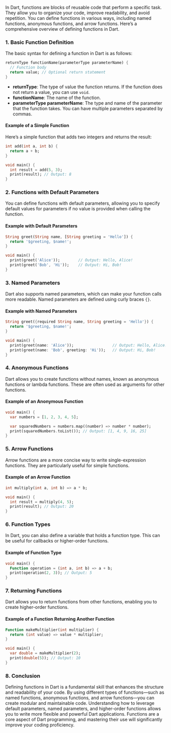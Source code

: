 In Dart, functions are blocks of reusable code that perform a specific task. They allow you to organize your code, improve readability, and avoid repetition. You can define functions in various ways, including named functions, anonymous functions, and arrow functions. Here’s a comprehensive overview of defining functions in Dart.

### 1. **Basic Function Definition**

The basic syntax for defining a function in Dart is as follows:

```dart
returnType functionName(parameterType parameterName) {
  // Function body
  return value; // Optional return statement
}
```

- **returnType**: The type of value the function returns. If the function does not return a value, you can use `void`.
- **functionName**: The name of the function.
- **parameterType parameterName**: The type and name of the parameter that the function takes. You can have multiple parameters separated by commas.

#### Example of a Simple Function

Here’s a simple function that adds two integers and returns the result:

```dart
int add(int a, int b) {
  return a + b;
}

void main() {
  int result = add(5, 3);
  print(result); // Output: 8
}
```

### 2. **Functions with Default Parameters**

You can define functions with default parameters, allowing you to specify default values for parameters if no value is provided when calling the function.

#### Example with Default Parameters

```dart
String greet(String name, [String greeting = 'Hello']) {
  return '$greeting, $name!';
}

void main() {
  print(greet('Alice'));        // Output: Hello, Alice!
  print(greet('Bob', 'Hi'));    // Output: Hi, Bob!
}
```

### 3. **Named Parameters**

Dart also supports named parameters, which can make your function calls more readable. Named parameters are defined using curly braces `{}`.

#### Example with Named Parameters

```dart
String greet({required String name, String greeting = 'Hello'}) {
  return '$greeting, $name!';
}

void main() {
  print(greet(name: 'Alice'));                 // Output: Hello, Alice!
  print(greet(name: 'Bob', greeting: 'Hi'));   // Output: Hi, Bob!
}
```

### 4. **Anonymous Functions**

Dart allows you to create functions without names, known as anonymous functions or lambda functions. These are often used as arguments for other functions.

#### Example of an Anonymous Function

```dart
void main() {
  var numbers = [1, 2, 3, 4, 5];

  var squaredNumbers = numbers.map((number) => number * number);
  print(squaredNumbers.toList()); // Output: [1, 4, 9, 16, 25]
}
```

### 5. **Arrow Functions**

Arrow functions are a more concise way to write single-expression functions. They are particularly useful for simple functions.

#### Example of an Arrow Function

```dart
int multiply(int a, int b) => a * b;

void main() {
  int result = multiply(4, 5);
  print(result); // Output: 20
}
```

### 6. **Function Types**

In Dart, you can also define a variable that holds a function type. This can be useful for callbacks or higher-order functions.

#### Example of Function Type

```dart
void main() {
  Function operation = (int a, int b) => a + b;
  print(operation(2, 3)); // Output: 5
}
```

### 7. **Returning Functions**

Dart allows you to return functions from other functions, enabling you to create higher-order functions.

#### Example of a Function Returning Another Function

```dart
Function makeMultiplier(int multiplier) {
  return (int value) => value * multiplier;
}

void main() {
  var double = makeMultiplier(2);
  print(double(5)); // Output: 10
}
```

### 8. **Conclusion**

Defining functions in Dart is a fundamental skill that enhances the structure and readability of your code. By using different types of functions—such as named functions, anonymous functions, and arrow functions—you can create modular and maintainable code. Understanding how to leverage default parameters, named parameters, and higher-order functions allows you to write more flexible and powerful Dart applications. Functions are a core aspect of Dart programming, and mastering their use will significantly improve your coding proficiency.
